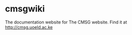 cmsgwiki
========

The documentation website for  The CMSG website.
Find it at  http://cmsg.uoeld.ac.ke

